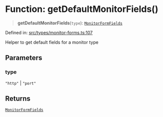 # Function: getDefaultMonitorFields()

> **getDefaultMonitorFields**(`type`): [`MonitorFormFields`](../type-aliases/MonitorFormFields.md)

Defined in: [src/types/monitor-forms.ts:107](https://github.com/Nick2bad4u/Uptime-Watcher/blob/3cce0c3b352c8390536ca3c7399ece50a05faf18/src/types/monitor-forms.ts#L107)

Helper to get default fields for a monitor type

## Parameters

### type

`"http"` | `"port"`

## Returns

[`MonitorFormFields`](../type-aliases/MonitorFormFields.md)
